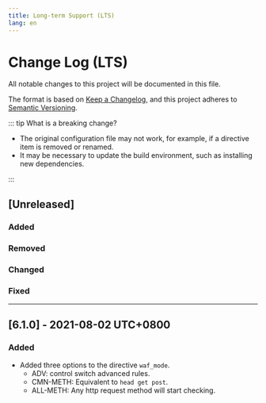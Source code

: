 ```yaml
---
title: Long-term Support (LTS)
lang: en
---
```


# Change Log (LTS)

All notable changes to this project will be documented in this file.

The format is based on [Keep a Changelog](https://keepachangelog.com/en/1.0.0/),
and this project adheres to [Semantic Versioning](https://semver.org/spec/v2.0.0.html).

::: tip What is a breaking change?

* The original configuration file may not work, for example, if a directive item is removed or renamed.
* It may be necessary to update the build environment, such as installing new dependencies.

:::


## [Unreleased]

### Added
 

### Removed


### Changed


### Fixed


***

## [6.1.0] - 2021-08-02 UTC+0800

### Added

* Added three options to the directive `waf_mode`.
    * ADV: control switch advanced rules.
    * CMN-METH: Equivalent to `head get post`.
    * ALL-METH: Any http request method will start checking.